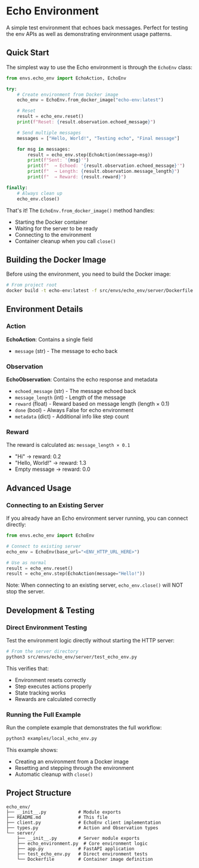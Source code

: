 # Echo Environment

A simple test environment that echoes back messages. Perfect for testing the env APIs as well as demonstrating environment usage patterns.

## Quick Start

The simplest way to use the Echo environment is through the `EchoEnv` class:

```python
from envs.echo_env import EchoAction, EchoEnv

try:
    # Create environment from Docker image
    echo_env = EchoEnv.from_docker_image("echo-env:latest")

    # Reset
    result = echo_env.reset()
    print(f"Reset: {result.observation.echoed_message}")

    # Send multiple messages
    messages = ["Hello, World!", "Testing echo", "Final message"]

    for msg in messages:
        result = echo_env.step(EchoAction(message=msg))
        print(f"Sent: '{msg}'")
        print(f"  → Echoed: '{result.observation.echoed_message}'")
        print(f"  → Length: {result.observation.message_length}")
        print(f"  → Reward: {result.reward}")

finally:
    # Always clean up
    echo_env.close()
```

That's it! The `EchoEnv.from_docker_image()` method handles:
- Starting the Docker container
- Waiting for the server to be ready
- Connecting to the environment
- Container cleanup when you call `close()`

## Building the Docker Image

Before using the environment, you need to build the Docker image:

```bash
# From project root
docker build -t echo-env:latest -f src/envs/echo_env/server/Dockerfile .
```

## Environment Details

### Action
**EchoAction**: Contains a single field
- `message` (str) - The message to echo back

### Observation
**EchoObservation**: Contains the echo response and metadata
- `echoed_message` (str) - The message echoed back
- `message_length` (int) - Length of the message
- `reward` (float) - Reward based on message length (length × 0.1)
- `done` (bool) - Always False for echo environment
- `metadata` (dict) - Additional info like step count

### Reward
The reward is calculated as: `message_length × 0.1`
- "Hi" → reward: 0.2
- "Hello, World!" → reward: 1.3
- Empty message → reward: 0.0

## Advanced Usage

### Connecting to an Existing Server

If you already have an Echo environment server running, you can connect directly:

```python
from envs.echo_env import EchoEnv

# Connect to existing server
echo_env = EchoEnv(base_url="<ENV_HTTP_URL_HERE>")

# Use as normal
result = echo_env.reset()
result = echo_env.step(EchoAction(message="Hello!"))
```

Note: When connecting to an existing server, `echo_env.close()` will NOT stop the server.

## Development & Testing

### Direct Environment Testing

Test the environment logic directly without starting the HTTP server:

```bash
# From the server directory
python3 src/envs/echo_env/server/test_echo_env.py
```

This verifies that:
- Environment resets correctly
- Step executes actions properly
- State tracking works
- Rewards are calculated correctly

### Running the Full Example

Run the complete example that demonstrates the full workflow:

```bash
python3 examples/local_echo_env.py
```

This example shows:
- Creating an environment from a Docker image
- Resetting and stepping through the environment
- Automatic cleanup with `close()`

## Project Structure

```
echo_env/
├── __init__.py            # Module exports
├── README.md              # This file
├── client.py              # EchoEnv client implementation
├── types.py               # Action and Observation types
└── server/
    ├── __init__.py        # Server module exports
    ├── echo_environment.py  # Core environment logic
    ├── app.py             # FastAPI application
    ├── test_echo_env.py   # Direct environment tests
    └── Dockerfile         # Container image definition
```
